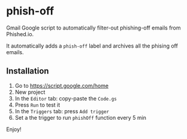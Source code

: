 # phish-off
Gmail Google script to automatically filter-out phishing-off emails from Phished.io.

It automatically adds a `phish-off` label and archives all the phising off emails.

## Installation
1. Go to https://script.google.com/home
2. New project
3. In the `Editor` tab: copy-paste the `Code.gs`
4. Press `Run` to test it
5. In the `Triggers` tab: press `Add trigger`
6. Set a the trigger to run `phishOff` function every 5 min

Enjoy!

